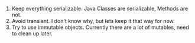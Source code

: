 1. Keep everything serializable. Java Classes are serializable, Methods are not.
2. Avoid transient. I don't know why, but lets keep it that way for now.
3. Try to use immutable objects. Currently there are a lot of mutables, need to clean up later.

